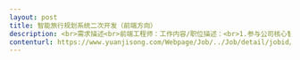 ```yaml
---                
layout: post       
title: 智能旅行规划系统二次开发（前端方向）           
description: <br>需求描述<br>前端工程师：工作内容/职位描述：<br>1.参与公司核心智能旅行系统/网站开发；<br>2.依据业务需求完成高质量的网站前端开发和搭建工作，保证各浏览器的兼容性和执行效率； <br>3.在理解产品业务的基础上，主动提升产品的用户体验，在交互方式以及页面性能方面不断创新； <br>4.关注前端前沿技术研究，通过新技术服务团队和业务。<br> 任职资格：<br>1.本科及以上学历，计算机相关专业，有相关网站开发经验，或曾参与复杂网站开发者优先； <br>2.熟悉DOM, Javascript, jQuery, HTML5, CSS, Ajax等前端技术，熟悉主流前端开发架构； <br>3.熟悉后台语言，如.Net, JAVA等。熟悉至少一种JS框架，比如bootstrap, angular, vue, react； <br>4.熟练理解，运用restful Web服务，利用接口与后端交互。<br>5.有MongoDB，.NET，设计美工经验者优先。<br>6.数据结构清晰、命名规范、编写高质量代码、有模块化意识； <br>7.对web技术发展有强烈兴趣，乐于不断学习新知识与新技术, 并能应用到实际工作中。<br>     
contenturl: https://www.yuanjisong.com/Webpage/Job/../Job/detail/jobid/101474      
---                 
```

